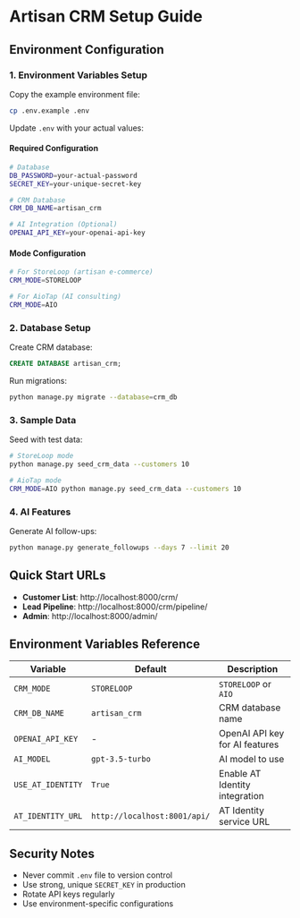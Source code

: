 # Artisan CRM Setup Guide

## Environment Configuration

### 1. Environment Variables Setup

Copy the example environment file:
```bash
cp .env.example .env
```

Update `.env` with your actual values:

#### Required Configuration
```bash
# Database
DB_PASSWORD=your-actual-password
SECRET_KEY=your-unique-secret-key

# CRM Database
CRM_DB_NAME=artisan_crm

# AI Integration (Optional)
OPENAI_API_KEY=your-openai-api-key
```

#### Mode Configuration
```bash
# For StoreLoop (artisan e-commerce)
CRM_MODE=STORELOOP

# For AioTap (AI consulting)
CRM_MODE=AIO
```

### 2. Database Setup

Create CRM database:
```sql
CREATE DATABASE artisan_crm;
```

Run migrations:
```bash
python manage.py migrate --database=crm_db
```

### 3. Sample Data

Seed with test data:
```bash
# StoreLoop mode
python manage.py seed_crm_data --customers 10

# AioTap mode
CRM_MODE=AIO python manage.py seed_crm_data --customers 10
```

### 4. AI Features

Generate AI follow-ups:
```bash
python manage.py generate_followups --days 7 --limit 20
```

## Quick Start URLs

- **Customer List**: http://localhost:8000/crm/
- **Lead Pipeline**: http://localhost:8000/crm/pipeline/
- **Admin**: http://localhost:8000/admin/

## Environment Variables Reference

| Variable | Default | Description |
|----------|---------|-------------|
| `CRM_MODE` | `STORELOOP` | `STORELOOP` or `AIO` |
| `CRM_DB_NAME` | `artisan_crm` | CRM database name |
| `OPENAI_API_KEY` | - | OpenAI API key for AI features |
| `AI_MODEL` | `gpt-3.5-turbo` | AI model to use |
| `USE_AT_IDENTITY` | `True` | Enable AT Identity integration |
| `AT_IDENTITY_URL` | `http://localhost:8001/api/` | AT Identity service URL |

## Security Notes

- Never commit `.env` file to version control
- Use strong, unique `SECRET_KEY` in production
- Rotate API keys regularly
- Use environment-specific configurations